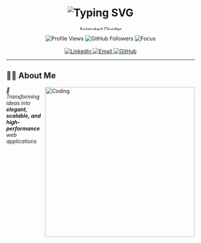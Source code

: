 <h1 align="center">
  <img src="https://readme-typing-svg.herokuapp.com?font=Fira+Code&size=40&duration=3000&pause=1000&color=00FF88&center=true&vCenter=true&width=600&lines=Hi+👋+I'm+Muhammed+Yasar;Full-Stack+Developer+🚀;React+%7C+.NET+%7C+Node.js;Building+Scalable+Solutions" alt="Typing SVG" />
</h1>

<p align="center">
  <img src="https://i.pinimg.com/originals/ca/26/2e/ca262e0354eea311c41134c3e4bc3bc2.gif" width="100%" height="10px" alt="Animated Divider"/>
</p>

<div align="center">
  <img src="https://komarev.com/ghpvc/?username=muhammedyasars&label=Profile%20Views&color=00ff88&style=for-the-badge" alt="Profile Views" />
  <img src="https://img.shields.io/github/followers/muhammedyasars?label=Followers&style=for-the-badge&color=00ff88" alt="GitHub Followers" />
  <img src="https://img.shields.io/badge/Focus-Full%20Stack%20Development-00ff88?style=for-the-badge" alt="Focus" />
</div>

<br/>

<div align="center">
  <a href="https://linkedin.com/in/yasar810" target="_blank">
    <img src="https://img.shields.io/badge/LinkedIn-Connect-0077B5?style=for-the-badge&logo=linkedin&logoColor=white" alt="LinkedIn"/>
  </a>
  <a href="mailto:muhammedyasars810@gmail.com">
    <img src="https://img.shields.io/badge/Email-Contact-D14836?style=for-the-badge&logo=gmail&logoColor=white" alt="Email"/>
  </a>
  <a href="https://github.com/muhammedyasars">
    <img src="https://img.shields.io/badge/GitHub-Follow-181717?style=for-the-badge&logo=github&logoColor=white" alt="GitHub"/>
  </a>
</div>

---

## 👨‍💻 About Me

<img align="right" alt="Coding" width="400" src="https://user-images.githubusercontent.com/74038190/229223263-cf2e4b07-2615-4f87-9c38-e37600f8381a.gif">

<p align="left">
  <em>🚀 Transforming ideas into <strong>elegant, scalable, and high-performance</strong> web applications</em>
</p>
